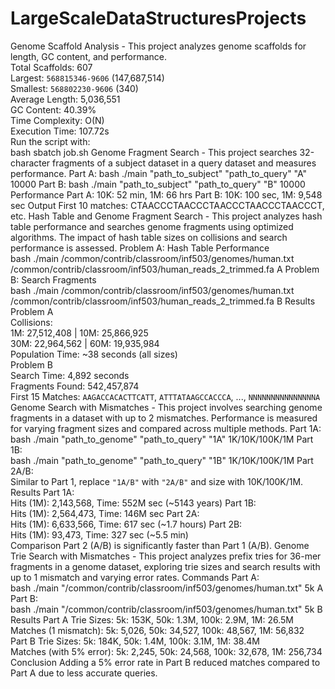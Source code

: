 # LargeScaleDataStructuresProjects
Genome Scaffold Analysis - This project analyzes genome scaffolds for length, GC content, and performance.  
Total Scaffolds: 607  
Largest: `568815346-9606` (147,687,514)  
Smallest: `568802230-9606` (340)  
Average Length: 5,036,551  
GC Content: 40.39%  
Time Complexity: O(N)  
Execution Time: 107.72s  
Run the script with:  
bash
sbatch job.sh
Genome Fragment Search - This project searches 32-character fragments of a subject dataset in a query dataset and measures performance.
Part A:
bash
./main "path_to_subject" "path_to_query" "A" 10000
Part B:
bash
./main "path_to_subject" "path_to_query" "B" 10000
Performance
Part A: 10K: 52 min, 1M: 66 hrs
Part B: 10K: 100 sec, 1M: 9,548 sec
Output
First 10 matches:
CTAACCCTAACCCTAACCCTAACCCTAACCCT, etc.
Hash Table and Genome Fragment Search - This project analyzes hash table performance and searches genome fragments using optimized algorithms. The impact of hash table sizes on collisions and search performance is assessed.
Problem A: Hash Table Performance  
bash
./main /common/contrib/classroom/inf503/genomes/human.txt \
/common/contrib/classroom/inf503/human_reads_2_trimmed.fa A <size>
Problem B: Search Fragments  
bash
./main /common/contrib/classroom/inf503/genomes/human.txt \
/common/contrib/classroom/inf503/human_reads_2_trimmed.fa B
Results
Problem A  
Collisions:  
1M: 27,512,408 | 10M: 25,866,925  
30M: 22,964,562 | 60M: 19,935,984  
Population Time: ~38 seconds (all sizes)  
Problem B  
Search Time: 4,892 seconds  
Fragments Found: 542,457,874  
First 15 Matches: `AAGACCACACTTCATT`, `ATTTATAAGCCACCCA`, ..., `NNNNNNNNNNNNNNNA`  
Genome Search with Mismatches - This project involves searching genome fragments in a dataset with up to 2 mismatches. Performance is measured for varying fragment sizes and compared across multiple methods.
Part 1A:  
bash
  ./main "path_to_genome" "path_to_query" "1A" 1K/10K/100K/1M
Part 1B:  
bash
  ./main "path_to_genome" "path_to_query" "1B" 1K/10K/100K/1M
Part 2A/B:  
Similar to Part 1, replace `"1A/B"` with `"2A/B"` and size with 10K/100K/1M.
Results
Part 1A:  
Hits (1M): 2,143,568, Time: 552M sec (~5143 years) 
Part 1B:  
Hits (1M): 2,564,473, Time: 146M sec 
Part 2A:  
Hits (1M): 6,633,566, Time: 617 sec (~1.7 hours) 
Part 2B:  
Hits (1M): 93,473, Time: 327 sec (~5.5 min)  
Comparison
Part 2 (A/B) is significantly faster than Part 1 (A/B).
Genome Trie Search with Mismatches - This project analyzes prefix tries for 36-mer fragments in a genome dataset, exploring trie sizes and search results with up to 1 mismatch and varying error rates.
Commands
Part A:  
bash
  ./main "/common/contrib/classroom/inf503/genomes/human.txt" 5k A
Part B:  
bash
  ./main "/common/contrib/classroom/inf503/genomes/human.txt" 5k B
Results
Part A
Trie Sizes: 5k: 153K, 50k: 1.3M, 100k: 2.9M, 1M: 26.5M  
Matches (1 mismatch): 5k: 5,026, 50k: 34,527, 100k: 48,567, 1M: 56,832  
Part B
Trie Sizes: 5k: 184K, 50k: 1.4M, 100k: 3.1M, 1M: 38.4M  
Matches (with 5% error): 5k: 2,245, 50k: 24,568, 100k: 32,678, 1M: 256,734  
Conclusion
Adding a 5% error rate in Part B reduced matches compared to Part A due to less accurate queries.

